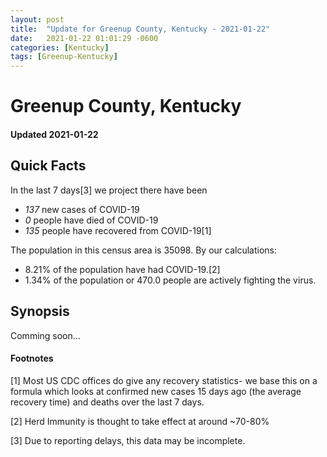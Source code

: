 ```yaml
---
layout: post
title:  "Update for Greenup County, Kentucky - 2021-01-22"
date:   2021-01-22 01:01:29 -0600
categories: [Kentucky]
tags: [Greenup-Kentucky]
---
```


# Greenup County, Kentucky
#### Updated 2021-01-22

## Quick Facts

In the last 7 days[3] we project there have been
- *137* new cases of COVID-19
- *0* people have died of COVID-19
- *135* people have recovered from COVID-19[1]

The population in this census area is 35098. By our calculations:
- 8.21% of the population have had COVID-19.[2]
- 1.34% of the population or 470.0 people are actively fighting the virus.

## Synopsis

Comming soon...


#### Footnotes

[1] Most US CDC offices do give any recovery statistics- we base this on a formula which looks at confirmed new cases
15 days ago (the average recovery time) and deaths over the last 7 days.

[2] Herd Immunity is thought to take effect at around ~70-80%

[3] Due to reporting delays, this data may be incomplete.
 
    